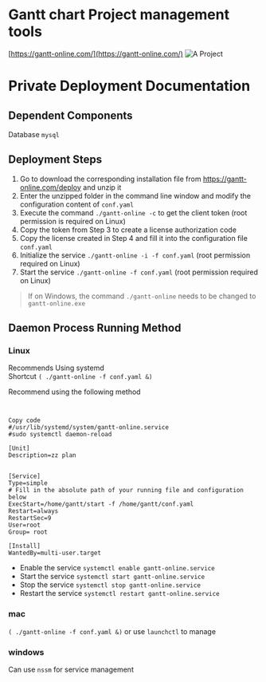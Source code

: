 # Gantt chart Project management tools

[https://gantt-online.com/](https://gantt-online.com/)
![A Project ](https://gantt-online.com/api/svg/f14661caf04661f6fe/)


#  Private Deployment Documentation

## Dependent Components
Database `mysql`

## Deployment Steps
1. Go to download the corresponding installation file from https://gantt-online.com/deploy and unzip it
2. Enter the unzipped folder in the command line window and modify the configuration content of `conf.yaml`
3. Execute the command `./gantt-online -c` to get the client token (root permission is required on Linux)
4. Copy the token from Step 3 to create a license authorization code
5. Copy the license created in Step 4 and fill it into the configuration file `conf.yaml`
6. Initialize the service `./gantt-online -i -f conf.yaml` (root permission required on Linux)
7. Start the service `./gantt-online -f conf.yaml` (root permission required on Linux)

> If on Windows, the command `./gantt-online` needs to be changed to `gantt-online.exe`

## Daemon Process Running Method
### Linux 

Recommends Using systemd   
Shortcut `( ./gantt-online -f conf.yaml &)`

Recommend using the following method

```shell


Copy code
#/usr/lib/systemd/system/gantt-online.service 
#sudo systemctl daemon-reload  

[Unit]  
Description=zz plan   


[Service]
Type=simple
# Fill in the absolute path of your running file and configuration below  
ExecStart=/home/gantt/start -f /home/gantt/conf.yaml  
Restart=always
RestartSec=9  
User=root  
Group= root

[Install]  
WantedBy=multi-user.target
```

- Enable the service `systemctl enable gantt-online.service`
- Start the service `systemctl start gantt-online.service`
- Stop the service `systemctl stop gantt-online.service`
- Restart the service `systemctl restart gantt-online.service`

### mac
`( ./gantt-online -f conf.yaml &)` or use `launchctl` to manage

### windows
Can use `nssm` for service management

